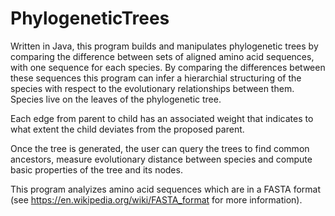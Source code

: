 # PhylogeneticTrees
Written in Java, this program builds and manipulates phylogenetic trees by comparing the difference between sets of aligned amino acid sequences, with one sequence for each species. By comparing the differences between these sequences this program can infer a hierarchial structuring of the species with respect to the evolutionary relationships between them. Species live on the leaves of the phylogenetic tree.

Each edge from parent to child has an associated weight that indicates to what extent the child deviates from the proposed parent.

Once the tree is generated, the user can query the trees to find common ancestors, measure evolutionary distance between species and compute basic properties of the tree and its nodes.

This program analyizes amino acid sequences which are in a FASTA format (see https://en.wikipedia.org/wiki/FASTA_format for more information).

